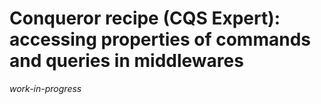 # Conqueror recipe (CQS Expert): accessing properties of commands and queries in middlewares

_work-in-progress_
